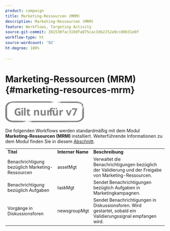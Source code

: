```yaml
---
product: campaign
title: Marketing-Ressourcen (MRM)
description: Marketing-Ressourcen (MRM)
feature: Workflows, Targeting Activity
source-git-commit: 381538fac319dfa075cac3db2252a9cc80b31e0f
workflow-type: ht
source-wordcount: '92'
ht-degree: 100%

---
```



# Marketing-Ressourcen (MRM){#marketing-resources-mrm}

![](../../assets/v7-only.svg)

Die folgenden Workflows werden standardmäßig mit dem Modul **Marketing-Ressourcen (MRM)** installiert. Weiterführende Informationen zu dem Modul finden Sie in diesem [Abschnitt](../../campaign/using/designing-marketing-campaigns.md).

<table> 
 <tbody> 
  <tr> 
   <td> <strong>Titel</strong><br /> </td> 
   <td> <strong>Interner Name</strong><br /> </td> 
   <td> <strong>Beschreibung</strong><br /> </td> 
  </tr> 
  <tr> 
   <td> <span class="uicontrol">Benachrichtigung bezüglich Marketing-Ressourcen</span> <br /> </td> 
   <td> <span class="uicontrol">assetMgt</span> <br /> </td> 
   <td> Verwaltet die Benachrichtigungen bezüglich der Validierung und der Freigabe von Marketing-Ressourcen. <br /> </td> 
  </tr> 
  <tr> 
   <td> <span class="uicontrol">Benachrichtigung bezüglich Aufgaben</span> <br /> </td> 
   <td> <span class="uicontrol">taskMgt</span> <br /> </td> 
   <td> Sendet Benachrichtigungen bezüglich Aufgaben in Marketingkampagnen.<br /> </td> 
  </tr> 
  <tr> 
   <td> <span class="uicontrol">Vorgänge in Diskussionsforen</span> <br /> </td> 
   <td> <span class="uicontrol">newsgroupMgt</span> <br /> </td> 
   <td> Sendet Benachrichtigungen in Diskussionsforen. Wird gestartet, sobald ein Validierungssignal empfangen wird.<br /> </td> 
  </tr> 
 </tbody> 
</table>

